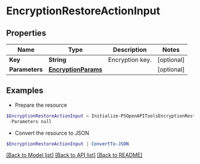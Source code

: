 # EncryptionRestoreActionInput
## Properties

Name | Type | Description | Notes
------------ | ------------- | ------------- | -------------
**Key** | **String** | Encryption key. | [optional] 
**Parameters** | [**EncryptionParams**](EncryptionParams.md) |  | [optional] 

## Examples

- Prepare the resource
```powershell
$EncryptionRestoreActionInput = Initialize-PSOpenAPIToolsEncryptionRestoreActionInput  -Key key `
 -Parameters null
```

- Convert the resource to JSON
```powershell
$EncryptionRestoreActionInput | ConvertTo-JSON
```

[[Back to Model list]](../README.md#documentation-for-models) [[Back to API list]](../README.md#documentation-for-api-endpoints) [[Back to README]](../README.md)

